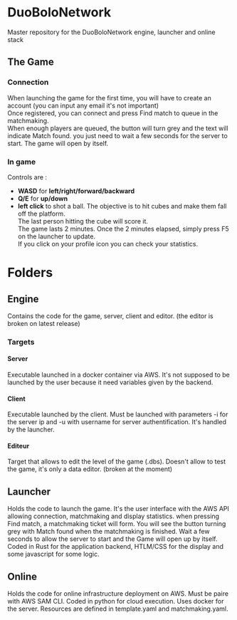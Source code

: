 # DuoBoloNetwork
 Master repository for the DuoBoloNetwork engine, launcher and online stack

 ## The Game

### Connection
When launching the game for the first time, you will have to create an account (you can input any email it's not important)  
Once registered, you can connect and press Find match to queue in the matchmaking.  
When enough players are queued, the button will turn grey and the text will indicate Match found. you just need to wait a few seconds for the server to start. The game will open by itself.  
### In game
Controls are :
- **WASD** for **left/right/forward/backward**  
- **Q/E** for **up/down**
- **left click** to shot a ball.
The objective is to hit cubes and make them fall off the platform.  
The last person hitting the cube will score it.  
The game lasts 2 minutes.
Once the 2 minutes elapsed, simply press F5 on the launcher to update.  
If you click on your profile icon you can check your statistics.

# Folders

## Engine

Contains the code for the game, server, client and editor. (the editor is broken on latest release)

### Targets
#### Server

Executable launched in a docker container via AWS. It's not supposed to be launched by the user because it need variables given by the backend.

#### Client

Executable launched by the client. Must be launched with parameters -i for the server ip and -u with username for server authentification. It's handled by the launcher.

#### Editeur

Target that allows to edit the level of the game (.dbs). Doesn't allow to test the game, it's only a data editor. (broken at the moment)

## Launcher

Holds the code to launch the game. It's the user interface with the AWS API allowing connection, matchmaking and display statistics. when pressing Find match, a matchmaking ticket will form. You will see the button turning grey with Match found when the matchmaking is finished. Wait a few seconds to allow the server to start and the Game will open up by itself. Coded in Rust for the application backend, HTLM/CSS for the display and some javascript for some logic.

## Online

Holds the code for online infrastructure deployment on AWS. Must be paire with AWS SAM CLI.
Coded in python for cloud execution. Uses docker for the server. Resources are defined in template.yaml and matchmaking.yaml.
